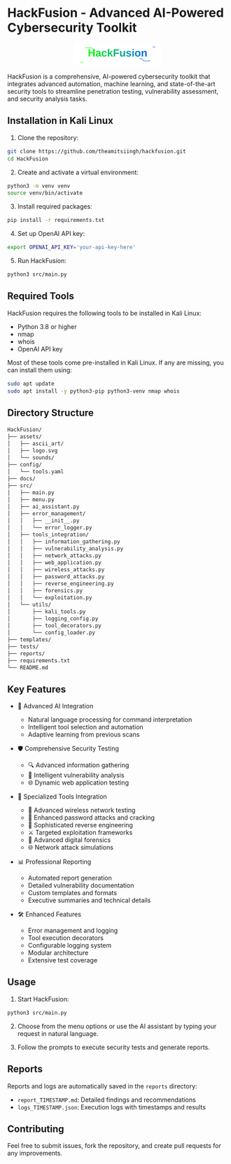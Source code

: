 # HackFusion - Advanced AI-Powered Cybersecurity Toolkit

<p align="center">
  <img src="assets/logo.svg" alt="HackFusion Logo" width="200"/>
</p>

HackFusion is a comprehensive, AI-powered cybersecurity toolkit that integrates advanced automation, machine learning, and state-of-the-art security tools to streamline penetration testing, vulnerability assessment, and security analysis tasks.

## Installation in Kali Linux

1. Clone the repository:
```bash
git clone https://github.com/theamitsiingh/hackfusion.git
cd HackFusion
```

2. Create and activate a virtual environment:
```bash
python3 -m venv venv
source venv/bin/activate
```

3. Install required packages:
```bash
pip install -r requirements.txt
```

4. Set up OpenAI API key:
```bash
export OPENAI_API_KEY='your-api-key-here'
```

5. Run HackFusion:
```bash
python3 src/main.py
```

## Required Tools

HackFusion requires the following tools to be installed in Kali Linux:
- Python 3.8 or higher
- nmap
- whois
- OpenAI API key

Most of these tools come pre-installed in Kali Linux. If any are missing, you can install them using:
```bash
sudo apt update
sudo apt install -y python3-pip python3-venv nmap whois
```

## Directory Structure
```
HackFusion/
├── assets/
│   ├── ascii_art/
│   ├── logo.svg
│   └── sounds/
├── config/
│   └── tools.yaml
├── docs/
├── src/
│   ├── main.py
│   ├── menu.py
│   ├── ai_assistant.py
│   ├── error_management/
│   │   ├── __init__.py
│   │   └── error_logger.py
│   ├── tools_integration/
│   │   ├── information_gathering.py
│   │   ├── vulnerability_analysis.py
│   │   ├── network_attacks.py
│   │   ├── web_application.py
│   │   ├── wireless_attacks.py
│   │   ├── password_attacks.py
│   │   ├── reverse_engineering.py
│   │   ├── forensics.py
│   │   └── exploitation.py
│   └── utils/
│       ├── kali_tools.py
│       ├── logging_config.py
│       ├── tool_decorators.py
│       └── config_loader.py
├── templates/
├── tests/
├── reports/
├── requirements.txt
└── README.md
```

## Key Features
- 🧠 Advanced AI Integration
  - Natural language processing for command interpretation
  - Intelligent tool selection and automation
  - Adaptive learning from previous scans

- 🛡️ Comprehensive Security Testing
  - 🔍 Advanced information gathering
  - 🎯 Intelligent vulnerability analysis
  - 🌐 Dynamic web application testing
- 🔧 Specialized Tools Integration
  - 📡 Advanced wireless network testing
  - 🔑 Enhanced password attacks and cracking
  - 🔬 Sophisticated reverse engineering
  - ⚔️ Targeted exploitation frameworks
  - 🔎 Advanced digital forensics
  - 🌐 Network attack simulations

- 📊 Professional Reporting
  - Automated report generation
  - Detailed vulnerability documentation
  - Custom templates and formats
  - Executive summaries and technical details

- 🛠️ Enhanced Features
  - Error management and logging
  - Tool execution decorators
  - Configurable logging system
  - Modular architecture
  - Extensive test coverage

## Usage
1. Start HackFusion:
```bash
python3 src/main.py
```

2. Choose from the menu options or use the AI assistant by typing your request in natural language.

3. Follow the prompts to execute security tests and generate reports.

## Reports
Reports and logs are automatically saved in the `reports` directory:
- `report_TIMESTAMP.md`: Detailed findings and recommendations
- `logs_TIMESTAMP.json`: Execution logs with timestamps and results

## Contributing
Feel free to submit issues, fork the repository, and create pull requests for any improvements.
